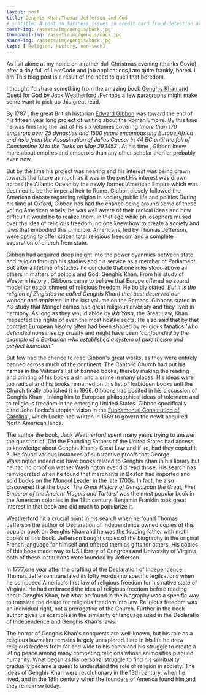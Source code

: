 ```yaml
---
layout: post
title: Genghis Khan,Thomas Jefferson and God
# subtitle: A post on fariness issues in credit card fraud detection algorithms
cover-img: /assets/img/gengis/back.jpg
thumbnail-img: /assets/img/gengis/back.jpg
share-img: /assets/img/gengis/back.jpg
tags: [ Religion, History, non-tech]
---
```

As I sit alone at my home on a rather dull Christmas evening (thanks Covid), after a day full of LeetCode and job applications,I am quite frankly, bored. I am This blog post is a result of the need to quell that boredom.

I thought I'd share something from the amazing book [Genghis Khan and Quest for God by Jack Weatherford](https://www.penguinrandomhouse.com/books/543962/genghis-khan-and-the-quest-for-god-by-jack-weatherford/) .Perhaps a few paragraphs might make some want to pick up this great read.

By 1787 , the great British historian [Edward Gibbon](https://en.wikipedia.org/wiki/Edward_Gibbon) was toward the end of his fifteen year long project of writing about the Roman Empire. By this time he was finishing the last of his six volumes covering *'more than 170 emperors,over 25 dynasties and 1500 years encompassing Europe,Africa and Asia from the Assasination of Julius Caesar in 44 BC until the fall of Constantine XI to the Turks on May 29,1453'*. At his time , Gibbon knew more about empires and emperors than any other scholar then or probably even now.

But by the time his project was nearing end his interest was being drawn towards the future as much as it was in the past.His interest was drawn across the Atlantic Ocean by the newly formed  American Empire which was destined to be the imperial heir to Rome. Gibbon closely followed the American debate regarding religion in society,public life and politics.During his time at Oxford, Gibbon has had the chance being around some of these young American rebels, he was well aware of their radical ideas and how difficult it would be to realize them. In that age while philosophers mused over the idea of religious freedom, no one knew how to create a scoiety and laws that embodied this principle. Americans, led by Thomas Jefferson, were opting to offer citizen total religious freedom and a complete separation of church from state.

Gibbon had acquired deep insight into the power dyanmics between state and religion through his studies and his service as a member of Parliament. But after a lifetime of studies he conclude that one ruler stood above all others in matters of politcis and God: Genghis Khan.
From his study of Western history , Gibbons came to believe that Europe offered no sound model for establishment of religious freedom. He boldly stated *'But it is the religion of Zingis(as he called Genghis Khan) that best deserved our wonder and applause'* in the last volume on the Romans. Gibbons stated in his study that Mongol camps had great religious diveristy and they lived in harmony. As long as they would abide by *Ikh Yasa*, the Great Law, Khan respected the rights of even the most hostile sects. He also said that by that contrast European hisotry often had been shaped by religious fanatics *'who defended nonsense by cruelty* and might have been *'confounded by the example of a Barbarian who established a system of pure theism and perfect toleration.'*

But few had the chance to read Gibbon's great works, as they were entirely banned across much of the continent. The Cahtolic Church had put his names in the Vatican's list of banned books, thereby making the reading and printing of his books a sin and a crime in many places. His ideas were too radical and his books remained on this list of forbidden books untl the Church finally abolished it in 1966. Gibbons had posited in his discussion of Genghis Khan , linking him to European philosophical ideas of tolernace and to religious freedom in the emerging Unided States. Gibbon specifically cited John Locke's utopian vision in the [Fundamental Constitution of Carolina](https://www.ncpedia.org/fundamental-constitutions) , which Locke had written in 1669 to govern the newlt acquired North American lands.

The author the book, Jack Weatherford spent many years trying to answer the question of 'Did the Founding Fathers of the United States had access to knowledge about Genghis Khan's Great Law and if so, had they copied it ?'. He found various instances of substantive proofs that George Washington indeed did have books related to Genghis Khan in his library but he had no proof on wether Washington ever did read those. 
His search has reinvigorated when he found that merchants in Boston had imported and sold books on the Mongol Leader in the late 1700s. In fact, he also discovered that the book *'The Great History of Genghizcan the Great, First Emperor of the Ancient Moguls and Tartars'* was the most popular book in the American colonies in the 18th century. Benjamin Franklin took great interest in that book and did much to popularize it.

Weatherford hit a crucial point in his search when he found Thomas Jefferson the author of Declaration of Independence owned copies of this popular book on Genghis Khan and he was the fouding father with moth copies of this book. Jefferson bought copies of the biography in the original French language for himself and offered them as gifts for others. His copies of this book made way to US Library of Congress and University of Virginia; both of these instituitons were founded by Jefferson.

In 1777,one year after the drafting of the Declaration of Independence, Thomas Jefferson translated its lofty words into specific legilsations when he composed America's first law of religious freedom for his native state of Virginia. He had embraced the idea of religious freedom before reading about Genghis Khan, but what he found in the biography was a specific way to translate the desire for religious freedom into law. Religious freedom was an individual right, not a prerogative of the Church. Further in the book author gives us examples in the similarity of language used in the Declaratio of Independence and Genghis Khan's laws.

The horror of Genghis Khan's conquests are well-known, but his role as a religious lawmaker remains largely unexplored. Late in his life he drew religious leaders from far and wide to his camp and his struggle to create a lating peace among many competing religions whose animosities plagued humanity. What began as his personal struggle to find his spirituality gradually became a quest to understand the role of religion in society. The ideas of Genghis Khan were revolutionary in the 13th century, when he lived, and in the 18th century when the founders of America found him,and they remain so today.




